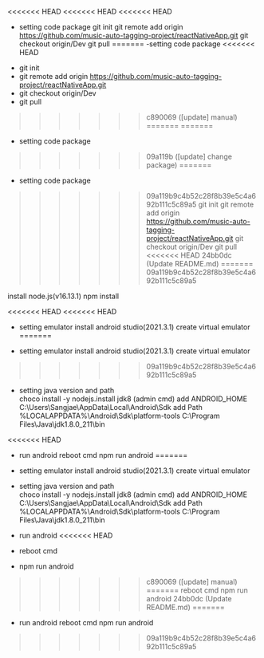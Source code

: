 <<<<<<< HEAD
<<<<<<< HEAD
<<<<<<< HEAD
* setting code package
  git init
  git remote add origin https://github.com/music-auto-tagging-project/reactNativeApp.git
  git checkout origin/Dev
  git pull
=======
-setting code package
<<<<<<< HEAD
 - git init
 - git remote add origin https://github.com/music-auto-tagging-project/reactNativeApp.git
 - git checkout origin/Dev
 - git pull
>>>>>>> c890069 ([update] manual)
=======
=======
- setting code package
>>>>>>> 09a119b ([update] change package)
=======
- setting code package
>>>>>>> 09a119b9c4b52c28f8b39e5c4a692b111c5c89a5
 git init
 git remote add origin https://github.com/music-auto-tagging-project/reactNativeApp.git
 git checkout origin/Dev
 git pull
<<<<<<< HEAD
>>>>>>> 24bb0dc (Update README.md)
=======
>>>>>>> 09a119b9c4b52c28f8b39e5c4a692b111c5c89a5

 install node.js(v16.13.1)
 npm install

<<<<<<< HEAD
<<<<<<< HEAD
* setting emulator
  install android studio(2021.3.1)
  create virtual emulator
=======
- setting emulator
 install android studio(2021.3.1)
 create virtual emulator
>>>>>>> 09a119b9c4b52c28f8b39e5c4a692b111c5c89a5
  
- setting java version and path  
 choco install -y nodejs.install jdk8 (admin cmd)
 add ANDROID_HOME C:\Users\Sangjae\AppData\Local\Android\Sdk
 add Path
 %LOCALAPPDATA%\Android\Sdk\platform-tools
 C:\Program Files\Java\jdk1.8.0_211\bin
  
<<<<<<< HEAD
 * run android
  reboot cmd
  npm run android
=======
- setting emulator
 install android studio(2021.3.1)
 create virtual emulator
  
- setting java version and path  
 choco install -y nodejs.install jdk8 (admin cmd)
 add ANDROID_HOME C:\Users\Sangjae\AppData\Local\Android\Sdk
 add Path
 %LOCALAPPDATA%\Android\Sdk\platform-tools
 C:\Program Files\Java\jdk1.8.0_211\bin
  
- run android
<<<<<<< HEAD
 - reboot cmd
 - npm run android
>>>>>>> c890069 ([update] manual)
=======
 reboot cmd
 npm run android
>>>>>>> 24bb0dc (Update README.md)
=======
- run android
 reboot cmd
 npm run android
>>>>>>> 09a119b9c4b52c28f8b39e5c4a692b111c5c89a5

